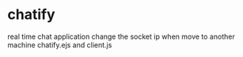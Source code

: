 # chatify
real time chat application
change the socket ip when move to another machine
chatify.ejs and client.js
